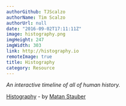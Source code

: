 ```yaml
---
authorGithub: TJScalzo
authorName: Tim Scalzo
authorUrl: null
date: "2016-09-02T17:11:11Z"
image: histography.png
imgHeight: 247
imgWidth: 303
link: http://histography.io
remoteImage: true
title: Histography
category: Resource
---
```


_An interactive timeline of all of human history._



[Histography](http://histography.io) - by [Matan Stauber](http://cargocollective.com/matanstauber)
